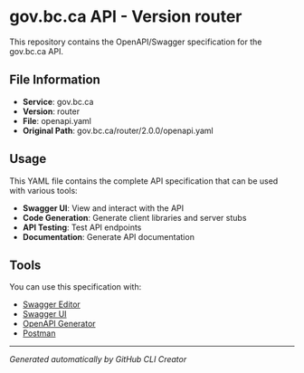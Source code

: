 # gov.bc.ca API - Version router

This repository contains the OpenAPI/Swagger specification for the gov.bc.ca API.

## File Information

- **Service**: gov.bc.ca
- **Version**: router
- **File**: openapi.yaml
- **Original Path**: gov.bc.ca/router/2.0.0/openapi.yaml

## Usage

This YAML file contains the complete API specification that can be used with various tools:

- **Swagger UI**: View and interact with the API
- **Code Generation**: Generate client libraries and server stubs
- **API Testing**: Test API endpoints
- **Documentation**: Generate API documentation

## Tools

You can use this specification with:

- [Swagger Editor](https://editor.swagger.io/)
- [Swagger UI](https://swagger.io/tools/swagger-ui/)
- [OpenAPI Generator](https://openapi-generator.tech/)
- [Postman](https://www.postman.com/)

---

*Generated automatically by GitHub CLI Creator*
